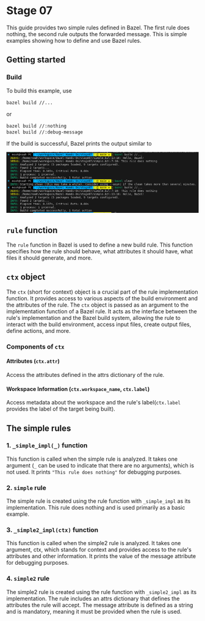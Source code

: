 # Stage 07

This guide provides two simple rules defined in Bazel. The first rule does nothing, the second rule outputs the forwarded message. This is simple examples showing how to define and use Bazel rules.

## Getting started

### Build

To build this example, use

```shell
bazel build //...
```

or

```shell
bazel build //:nothing
bazel build //:debug-message
```

If the build is successful, Bazel prints the output similar to

![image](/stage07/img/bazel-hands-on-stage07.png)

## `rule` function

The `rule` function in Bazel is used to define a new build rule. This function specifies how the rule should behave, what attributes it should have, what files it should generate, and more.

## `ctx` object

The `ctx` (short for context) object is a crucial part of the rule implementation function. It provides access to various aspects of the build environment and the attributes of the rule. The `ctx` object is passed as an argument to the implementation function of a Bazel rule. It acts as the interface between the rule's implementation and the Bazel build system, allowing the rule to interact with the build environment, access input files, create output files, define actions, and more.

### Components of `ctx`

#### Attributes (`ctx.attr`)

Access the attributes defined in the attrs dictionary of the rule.

#### Workspace Information (`ctx.workspace_name`, `ctx.label`)

Access metadata about the workspace and the rule's label(`ctx.label` provides the label of the target being built).

## The simple rules

### 1. `_simple_impl(_)` function

This function is called when the simple rule is analyzed. It takes one argument (`_` can be used to indicate that there are no arguments), which is not used. It prints `"This rule does nothing"` for debugging purposes.

### 2. `simple` rule

The simple rule is created using the rule function with `_simple_impl` as its implementation. This rule does nothing and is used primarily as a basic example.

### 3. `_simple2_impl(ctx)` function

This function is called when the simple2 rule is analyzed. It takes one argument, ctx, which stands for context and provides access to the rule's attributes and other information. It prints the value of the message attribute for debugging purposes.

### 4. `simple2` rule

The simple2 rule is created using the rule function with `_simple2_impl` as its implementation. The rule includes an attrs dictionary that defines the attributes the rule will accept. The message attribute is defined as a string and is mandatory, meaning it must be provided when the rule is used.
